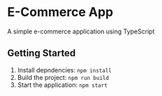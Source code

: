 # E-Commerce App

A simple e-commerce application using TypeScript

## Getting Started

1. Install depndencies: `npm install`
2. Build the project: `npm run build`
3. Start the application: `npm start`
